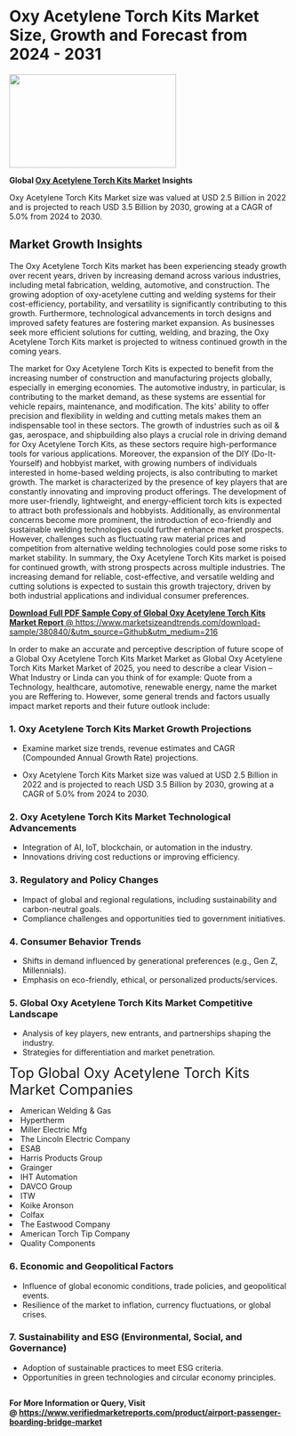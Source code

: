 <H1>Oxy Acetylene Torch Kits Market Size, Growth and Forecast from 2024 - 2031</H1><img class="aligncenter size-medium wp-image-584254" src="https://thirdeyenews.in/wp-content/uploads/2024/09/Global-Market-Research-300x168.jpeg" alt="" width="300" height="168" /><p><strong>Global&nbsp;<a href="https://www.marketsizeandtrends.com/download-sample/380840/&amp;utm_source=Github&utm_medium=216">Oxy Acetylene Torch Kits Market</a> Insights</strong></p><p>Oxy Acetylene Torch Kits Market size was valued at USD 2.5 Billion in 2022 and is projected to reach USD 3.5 Billion by 2030, growing at a CAGR of 5.0% from 2024 to 2030.</p><p><h2>Market Growth Insights</h2> <p>The Oxy Acetylene Torch Kits market has been experiencing steady growth over recent years, driven by increasing demand across various industries, including metal fabrication, welding, automotive, and construction. The growing adoption of oxy-acetylene cutting and welding systems for their cost-efficiency, portability, and versatility is significantly contributing to this growth. Furthermore, technological advancements in torch designs and improved safety features are fostering market expansion. As businesses seek more efficient solutions for cutting, welding, and brazing, the Oxy Acetylene Torch Kits market is projected to witness continued growth in the coming years.</p> <p><a href="download-sample-link"></a></p> <p>The market for Oxy Acetylene Torch Kits is expected to benefit from the increasing number of construction and manufacturing projects globally, especially in emerging economies. The automotive industry, in particular, is contributing to the market demand, as these systems are essential for vehicle repairs, maintenance, and modification. The kits' ability to offer precision and flexibility in welding and cutting metals makes them an indispensable tool in these sectors. The growth of industries such as oil & gas, aerospace, and shipbuilding also plays a crucial role in driving demand for Oxy Acetylene Torch Kits, as these sectors require high-performance tools for various applications. Moreover, the expansion of the DIY (Do-It-Yourself) and hobbyist market, with growing numbers of individuals interested in home-based welding projects, is also contributing to market growth. The market is characterized by the presence of key players that are constantly innovating and improving product offerings. The development of more user-friendly, lightweight, and energy-efficient torch kits is expected to attract both professionals and hobbyists. Additionally, as environmental concerns become more prominent, the introduction of eco-friendly and sustainable welding technologies could further enhance market prospects. However, challenges such as fluctuating raw material prices and competition from alternative welding technologies could pose some risks to market stability. In summary, the Oxy Acetylene Torch Kits market is poised for continued growth, with strong prospects across multiple industries. The increasing demand for reliable, cost-effective, and versatile welding and cutting solutions is expected to sustain this growth trajectory, driven by both industrial applications and individual consumer preferences. <p><a href="get-more-link"></p><p><span class=""><strong>Download Full PDF Sample Copy of Global Oxy Acetylene Torch Kits Market Report</strong> @ <a href="https://www.marketsizeandtrends.com/download-sample/380840/&amp;utm_source=Github&utm_medium=216" target="_blank">https://www.marketsizeandtrends.com/download-sample/380840/&amp;utm_source=Github&utm_medium=216</a></span></p><p>In order to make an accurate and perceptive description of future scope of a Global&nbsp;Oxy Acetylene Torch Kits Market Market as Global&nbsp;Oxy Acetylene Torch Kits Market Market of 2025, you need to describe a clear Vision &ndash; What Industry or Linda can you think of for example: Quote from a Technology, healthcare, automotive, renewable energy, name the market you are Reffering to. However, some general trends and factors usually impact market reports and their future outlook include:</p><h3>1.&nbsp;<strong>Oxy Acetylene Torch Kits Market Growth Projections</strong></h3><ul><li>Examine market size trends, revenue estimates and CAGR (Compounded Annual Growth Rate) projections.</li><li><p>Oxy Acetylene Torch Kits Market size was valued at USD 2.5 Billion in 2022 and is projected to reach USD 3.5 Billion by 2030, growing at a CAGR of 5.0% from 2024 to 2030.</p></li></ul><h3>2.&nbsp;<strong>Oxy Acetylene Torch Kits Market Technological Advancements</strong></h3><ul><li>Integration of AI, IoT, blockchain, or automation in the industry.</li><li>Innovations driving cost reductions or improving efficiency.</li></ul><h3>3.&nbsp;<strong>Regulatory and Policy Changes</strong></h3><ul><li>Impact of global and regional regulations, including sustainability and carbon-neutral goals.</li><li>Compliance challenges and opportunities tied to government initiatives.</li></ul><h3>4.&nbsp;<strong>Consumer Behavior Trends</strong></h3><ul><li>Shifts in demand influenced by generational preferences (e.g., Gen Z, Millennials).</li><li>Emphasis on eco-friendly, ethical, or personalized products/services.</li></ul><h3>5.&nbsp;<strong>Global Oxy Acetylene Torch Kits Market Competitive Landscape</strong></h3><ul><li>Analysis of key players, new entrants, and partnerships shaping the industry.</li><li>Strategies for differentiation and market penetration.</li></ul><p data-pm-slice="1 1 []"><span style="color: inherit; font-family: inherit; font-size: 25px;">Top Global Oxy Acetylene Torch Kits Market Companies</span></p><div class="" data-test-id=""><p><li>American Welding & Gas</li><li> Hypertherm</li><li> Miller Electric Mfg</li><li> The Lincoln Electric Company</li><li> ESAB</li><li> Harris Products Group</li><li> Grainger</li><li> IHT Automation</li><li> DAVCO Group</li><li> ITW</li><li> Koike Aronson</li><li> Colfax</li><li> The Eastwood Company</li><li> American Torch Tip Company</li><li> Quality Components</li></p></div><h3>6.&nbsp;<strong>Economic and Geopolitical Factors</strong></h3><ul><li>Influence of global economic conditions, trade policies, and geopolitical events.</li><li>Resilience of the market to inflation, currency fluctuations, or global crises.</li></ul><h3>7.&nbsp;<strong>Sustainability and ESG (Environmental, Social, and Governance)</strong></h3><ul><li>Adoption of sustainable practices to meet ESG criteria.</li><li>Opportunities in green technologies and circular economy principles.</li></ul><h2><strong style="font-size: 14px;">For More Information or Query, Visit @&nbsp;</strong><a style="background-color: #ffffff; font-size: 14px;" href="https://www.marketsizeandtrends.com/report/oxy-acetylene-torch-kits-market/" target="_blank">https://www.verifiedmarketreports.com/product/airport-passenger-boarding-bridge-market</a></h2>
